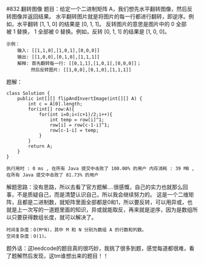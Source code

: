 #832.翻转图像
    题目：给定一个二进制矩阵 A，我们想先水平翻转图像，然后反转图像并返回结果。
    水平翻转图片就是将图片的每一行都进行翻转，即逆序。例如，水平翻转 [1, 1, 0] 的结果是 [0, 1, 1]。
    反转图片的意思是图片中的 0 全部被 1 替换， 1 全部被 0 替换。例如，反转 [0, 1, 1] 的结果是 [1, 0, 0]。

	示例：
		输入: [[1,1,0],[1,0,1],[0,0,0]]
		输出: [[1,0,0],[0,1,0],[1,1,1]]
		解释: 首先翻转每一行: [[0,1,1],[1,0,1],[0,0,0]]；
		     然后反转图片: [[1,0,0],[0,1,0],[1,1,1]]

题解：
	
	class Solution {
	    public int[][] flipAndInvertImage(int[][] A) {
	        int c = A[0].length;
	        for(int[] row:A){
	            for(int i=0;i<(c+1)/2;i++){
	                int temp = row[i]^1;
	                row[i] = row[c-1-i]^1;
	                row[c-1-i] = temp;
	            }
	        }
	        return A;
	    }
	}

`执行用时 :
0 ms
, 在所有 Java 提交中击败了
100.00%
的用户
内存消耗 :
39 MB
, 在所有 Java 提交中击败了
81.73%
的用户`

解题思路：没有思路，所以去看了官方题解....很感慨，自己的实力也就那么回事，不是质疑自己，而是清楚认识自己，所以我会继续努力的。
这是一个二维矩阵，且都是二进制数，就矩阵里面全部都是0和1，所以要反转，可以用异或，也就是上一次写的一道题里面的知识，异或就能取反，再来就是逆序，因为是数组所以只要获得数组长度，就可以解决了。
    
	时间复杂度：O(M*N)，其中 M 和 N 分别为数组 A 的行数和列数。
	空间复杂度：O(1)。

题外话：这leedcode的题目真的很巧妙，我挑了很多到题，感觉每道都很难，看了题解然后发现，这tm谁想出来的题目！！